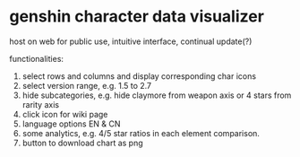 # genshin character data visualizer

host on web for public use, intuitive interface, continual update(?)

functionalities: 
1. select rows and columns and display corresponding char icons
2. select version range, e.g. 1.5 to 2.7
3. hide subcategories, e.g. hide claymore from weapon axis or 4 stars from rarity axis
4. click icon for wiki page 
5. language options EN & CN
6. some analytics, e.g. 4/5 star ratios in each element comparison. 
7. button to download chart as png
